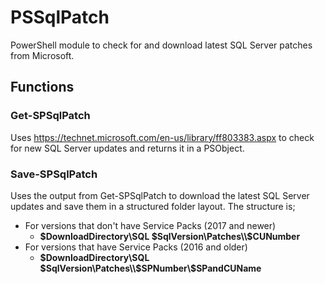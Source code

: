 # PSSqlPatch
PowerShell module to check for and download latest SQL Server patches from Microsoft. 

## Functions

### Get-SPSqlPatch
Uses https://technet.microsoft.com/en-us/library/ff803383.aspx to check for new SQL Server updates and returns it in a PSObject.

### Save-SPSqlPatch
Uses the output from Get-SPSqlPatch to download the latest SQL Server updates and save them in a structured folder layout. The structure is;
* For versions that don't have Service Packs (2017 and newer) 
   * **$DownloadDirectory\\SQL $SqlVersion\Patches\\$CUNumber**
* For versions that have Service Packs (2016 and older)
    * **$DownloadDirectory\\SQL $SqlVersion\Patches\\$SPNumber\\$SPandCUName**

